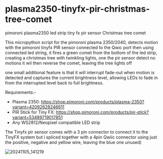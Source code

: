 # plasma2350-tinyfx-pir-christmas-tree-comet
pimoroni plasma2350 led strip tiny fx pir sensor Christmas tree comet

This micropython script for the pimoroni plasma 2350/2040, detects motion with the pimoroni tinyfx PIR sensor connected to the Qwic port then using connected led string, it fires a green comet from the bottom of the led strip, creating a christmas tree with twinkling lights, one the pir sensor detect no motions it wil then reverse the comet, leaving the tree lights off

one small additional feature is that it will interrupt fade-out when motion is detected and captures the current brightness level, allowing LEDs to fade in from the interrupted level back to full brightness. 

Requirements:-
- Plasma 2350: https://shop.pimoroni.com/products/plasma-2350?variant=42092628246611
- PIR Stick for Tiny FX: https://shop.pimoroni.com/products/pir-stick?variant=53489719017851
- Any WS2812/Neopixel compatible LED strip

The Tinyfx pir sensor comes with a 3 pin connector to connect it to the TinyFX system but i spliced together with a 4pin Qwiic connector using just the positive, negative and yellow wire, leaving the blue one unused)


![20241105_141219](https://github.com/user-attachments/assets/cf1e8c2e-e318-4350-b77a-15130c428cfe)
